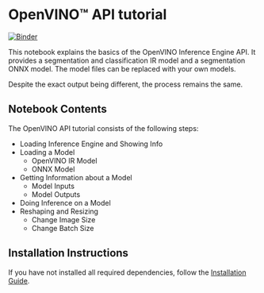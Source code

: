 # OpenVINO™ API tutorial

[![Binder](https://mybinder.org/badge_logo.svg)](https://mybinder.org/v2/gh/openvinotoolkit/openvino_notebooks/HEAD?filepath=notebooks%2F002-openvino-api%2F002-openvino-api.ipynb)


This notebook explains the basics of the OpenVINO Inference Engine API.
It provides a segmentation and classification IR model and a segmentation ONNX model. The model files can be replaced with your own models.

Despite the exact output being different, the process remains the same.

## Notebook Contents

The OpenVINO API tutorial consists of the following steps:

* Loading Inference Engine and Showing Info
* Loading a Model
  * OpenVINO IR Model
  * ONNX Model
* Getting Information about a Model
  * Model Inputs
  * Model Outputs
* Doing Inference on a Model
* Reshaping and Resizing
  * Change Image Size
  * Change Batch Size
  
## Installation Instructions

If you have not installed all required dependencies, follow the [Installation Guide](../../README.md).
